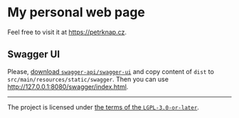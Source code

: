 # My personal web page

Feel free to visit it at <https://petrknap.cz>.

## Swagger UI

Please, [download `swagger-api/swagger-ui`](https://github.com/swagger-api/swagger-ui/releases) and copy content of `dist` to `src/main/resources/static/swagger`.
Then you can use <http://127.0.0.1:8080/swagger/index.html>.

---

The project is licensed under [the terms of the `LGPL-3.0-or-later`](./COPYING.LESSER).
